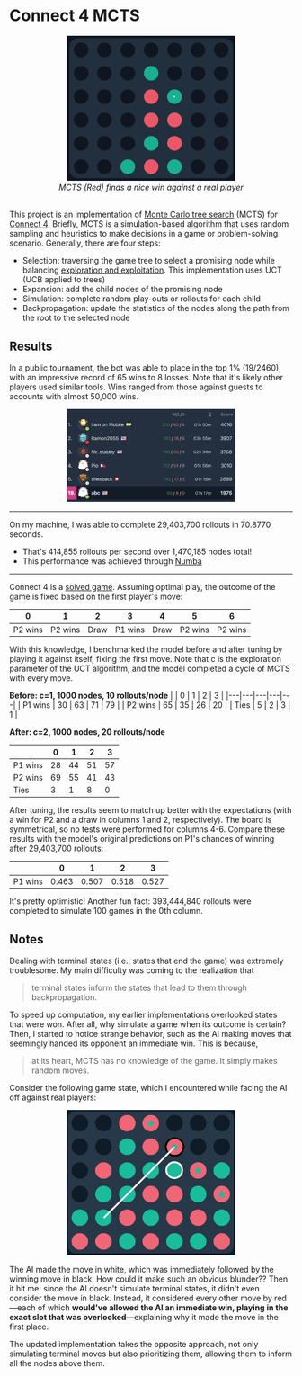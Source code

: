 # Connect 4 MCTS

<div align="center">
    <img src="static/nice_win.gif" width="300"/><br>
    <em>MCTS (Red) finds a nice win against a real player</em>
</div><br>

This project is an implementation of [Monte Carlo tree search](https://en.wikipedia.org/wiki/Monte_Carlo_tree_search) (MCTS) for [Connect 4](https://en.wikipedia.org/wiki/Connect_Four). Briefly, MCTS is a simulation-based algorithm that uses random sampling and heuristics to make decisions in a game or problem-solving scenario. Generally, there are four steps:

- Selection: traversing the game tree to select a promising node while balancing [exploration and exploitation](https://en.wikipedia.org/wiki/Exploration-exploitation_dilemma). This implementation uses UCT (UCB applied to trees)
- Expansion: add the child nodes of the promising node
- Simulation: complete random play-outs or rollouts for each child
- Backpropagation: update the statistics of the nodes along the path from the root to the selected node

## Results

In a public tournament, the bot was able to place in the top 1% (19/2460), with an impressive record of 65 wins to 8 losses. Note that it's likely other players used similar tools. Wins ranged from those against guests to accounts with almost 50,000 wins.

<p align="center">
<img src="static/tournament.png" width="300"/>
</p>

---

On my machine, I was able to complete 29,403,700 rollouts in 70.8770 seconds.
- That's 414,855 rollouts per second over 1,470,185 nodes total!
- This performance was achieved through [Numba](https://numba.pydata.org/)

---

Connect 4 is a [solved game](https://en.wikipedia.org/wiki/Solved_game). Assuming optimal play, the outcome of the game is fixed based on the first player's move:

| 0 | 1 | 2 | 3 | 4 | 5 | 6 |
|---|---|---|---|---|---|---|
| P2 wins | P2 wins | Draw | P1 wins | Draw | P2 wins | P2 wins |

With this knowledge, I benchmarked the model before and after tuning by playing it against itself, fixing the first move. Note that c is the exploration parameter of the UCT algorithm, and the model completed a cycle of MCTS with every move.

**Before: c=1, 1000 nodes, 10 rollouts/node**
|   | 0 | 1 | 2 | 3 |
|---|---|---|---|---|
| P1 wins | 30 | 63 | 71 | 79 |
| P2 wins | 65 | 35 | 26 | 20 |
| Ties | 5 | 2 | 3 | 1 |

**After: c=2, 1000 nodes, 20 rollouts/node**

|   | 0 | 1 | 2 | 3 |
|---|---|---|---|---|
| P1 wins | 28 | 44 | 51 | 57 |
| P2 wins | 69 | 55 | 41 | 43 |
| Ties | 3 | 1 | 8 | 0 |

After tuning, the results seem to match up better with the expectations (with a win for P2 and a draw in columns 1 and 2, respectively). The board is symmetrical, so no tests were performed for columns 4-6. Compare these results with the model's original predictions on P1's chances of winning after 29,403,700 rollouts:

|   | 0 | 1 | 2 | 3 |
|---|---|---|---|---|
| P1 wins | 0.463 | 0.507 | 0.518 | 0.527 |

It's pretty optimistic! Another fun fact: 393,444,840 rollouts were completed to simulate 100 games in the 0th column.

## Notes

Dealing with terminal states (i.e., states that end the game) was extremely troublesome. My main difficulty was coming to the realization that

> terminal states inform the states that lead to them through backpropagation.

To speed up computation, my earlier implementations overlooked states that were won. After all, why simulate a game when its outcome is certain? Then, I started to notice strange behavior, such as the AI making moves that seemingly handed its opponent an immediate win. This is because,

> at its heart, MCTS has no knowledge of the game. It simply makes random moves.

Consider the following game state, which I encountered while facing the AI off against real players:

<p align="center">
<img src="static/blunder.png" width="300"/>
</p>

The AI made the move in white, which was immediately followed by the winning move in black. How could it make such an obvious blunder?? Then it hit me: since the AI doesn't simulate terminal states, it didn't even consider the move in black. Instead, it considered every other move by red—each of which **would've allowed the AI an immediate win, playing in the exact slot that was overlooked**—explaining why it made the move in the first place.

The updated implementation takes the opposite approach, not only simulating terminal moves but also prioritizing them, allowing them to inform all the nodes above them.
